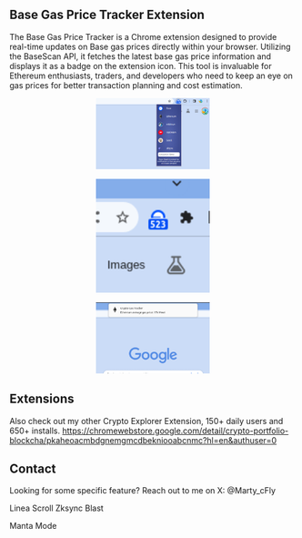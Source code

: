 ## Base Gas Price Tracker Extension

The Base Gas Price Tracker is a Chrome extension designed to provide real-time updates on Base gas prices directly
within your browser. Utilizing the BaseScan API, it fetches the latest base gas price information and displays it as a
badge on the extension icon. This tool is invaluable for Ethereum enthusiasts, traders, and developers who need to keep
an eye on gas prices for better transaction planning and cost estimation.

<p align="center">
  <img src="gas-tracker-preview-menu-640-400.png" alt="Pudgy USD" width="200" >
</p>
<p align="center">
  <img src="base-tracker-preview-128-128.png" alt="preview icon" width="200" >
</p>
<p align="center">
  <img src="notification-ethereum.png" alt="preview icon" width="200" >
</p>

## Extensions

Also check out my other Crypto Explorer Extension, 150+ daily users and 650+ installs.
https://chromewebstore.google.com/detail/crypto-portfolio-blockcha/pkaheoacmbdgnemgmcdbekniooabcnmc?hl=en&authuser=0

## Contact

Looking for some specific feature? Reach out to me on X: @Marty_cFly

Linea
Scroll
Zksync
Blast

Manta
Mode

